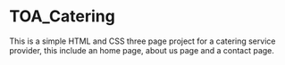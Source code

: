 # TOA_Catering

This is a simple HTML and CSS three page project for a catering service provider, this include an home page, about us page and a contact page.
